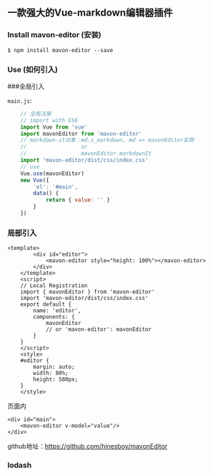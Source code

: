 ## 一款强大的Vue-markdown编辑器插件

### Install mavon-editor (安装)

```
$ npm install mavon-editor --save
```

### Use (如何引入)

###全局引入

`main.js`:

```js
    // 全局注册
    // import with ES6
    import Vue from 'vue'
    import mavonEditor from 'mavon-editor'
    // markdown-it对象：md.s_markdown, md => mavonEditor实例
    //                 or
    //                 mavonEditor.markdownIt 
    import 'mavon-editor/dist/css/index.css'
    // use
    Vue.use(mavonEditor)
    new Vue({
        'el': '#main',
        data() {
            return { value: '' }
        }
    })
```

### 局部引入

```vue
<template>
        <div id="editor">
            <mavon-editor style="height: 100%"></mavon-editor>
        </div>
    </template>
    <script>
    // Local Registration
    import { mavonEditor } from 'mavon-editor'
    import 'mavon-editor/dist/css/index.css'
    export default {
        name: 'editor',
        components: {
            mavonEditor
            // or 'mavon-editor': mavonEditor
        }
    }
    </script>
    <style>
    #editor {
        margin: auto;
        width: 80%;
        height: 580px;
    }
    </style>
```



页面内

```
<div id="main">
    <mavon-editor v-model="value"/>
</div>
```

 

 github地址：https://github.com/hinesboy/mavonEditor

### lodash





 

 

 